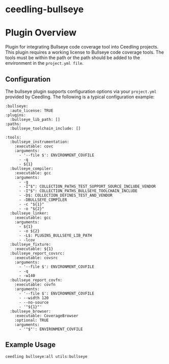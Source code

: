 ceedling-bullseye
=================

# Plugin Overview

Plugin for integrating Bullseye code coverage tool into Ceedling projects.
This plugin requires a working license to Bullseye code coverage tools. The tools
must be within the path or the path should be added to the environment in the 
`project.yml file`.

## Configuration

The bullseye plugin supports configuration options via your `project.yml` provided
by Ceedling. The following is a typical configuration example:

```
:bullseye:
  :auto_license: TRUE
:plugins:
  :bullseye_lib_path: []
:paths:
  :bullseye_toolchain_include: []

:tools:
  :bullseye_instrumentation:
    :executable: covc
    :arguments:
      - '--file $': ENVIRONMENT_COVFILE
      - -q
      - ${1}
  :bullseye_compiler:
    :executable: gcc
    :arguments:
      - -g
      - -I"$": COLLECTION_PATHS_TEST_SUPPORT_SOURCE_INCLUDE_VENDOR
      - -I"$": COLLECTION_PATHS_BULLSEYE_TOOLCHAIN_INCLUDE
      - -D$: COLLECTION_DEFINES_TEST_AND_VENDOR
      - -DBULLSEYE_COMPILER
      - -c "${1}"
      - -o "${2}"
  :bullseye_linker:
    :executable: gcc
    :arguments:
      - ${1}
      - -o ${2}
      - -L$: PLUGINS_BULLSEYE_LIB_PATH
      - -lcov
  :bullseye_fixture:
    :executable: ${1}
  :bullseye_report_covsrc:
    :executable: covsrc
    :arguments:
      - '--file $': ENVIRONMENT_COVFILE
      - -q
      - -w140
  :bullseye_report_covfn:
    :executable: covfn
    :arguments:
      - '--file $': ENVIRONMENT_COVFILE
      - --width 120
      - --no-source
      - '"${1}"'
  :bullseye_browser:
    :executable: CoverageBrowser
    :optional: TRUE
    :arguments:
      - '"$"': ENVIRONMENT_COVFILE
```

## Example Usage

```sh
ceedling bullseye:all utils:bullseye
```
